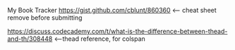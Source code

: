 My Book Tracker
https://gist.github.com/cblunt/860360 <-- cheat sheet remove before submitting 

https://discuss.codecademy.com/t/what-is-the-difference-between-thead-and-th/308448 <--thead reference, for colspan
